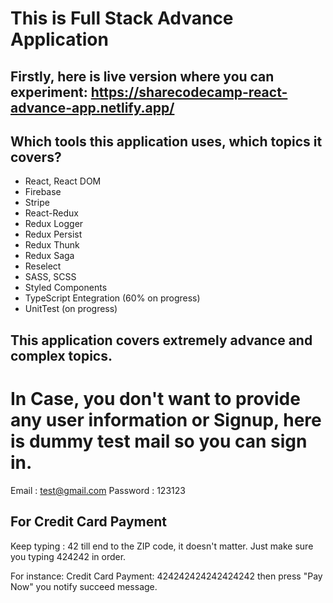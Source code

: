 # This is Full Stack Advance Application

## Firstly, here is live version where you can experiment: https://sharecodecamp-react-advance-app.netlify.app/

## Which tools this application uses, which topics it covers?

- React, React DOM
- Firebase
- Stripe
- React-Redux
- Redux Logger
- Redux Persist
- Redux Thunk
- Redux Saga
- Reselect
- SASS, SCSS
- Styled Components
- TypeScript Entegration (60% on progress)
- UnitTest (on progress)

## This application covers extremely advance and complex topics.

# In Case, you don't want to provide any user information or Signup, here is dummy test mail so you can sign in.

Email : test@gmail.com
Password : 123123

## For Credit Card Payment

Keep typing : 42 till end to the ZIP code, it doesn't matter. Just make sure you typing 424242 in order.

For instance:
Credit Card Payment: 424242424242424242 then press "Pay Now" you notify succeed message.

